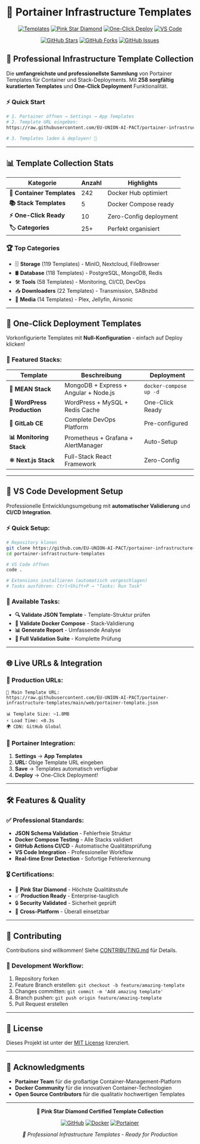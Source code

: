 # 🐳 **Portainer Infrastructure Templates**

<div align="center">

[![Templates](https://img.shields.io/badge/Templates-258-blue?style=for-the-badge&logo=docker)](https://github.com/EU-UNION-AI-PACT/portainer-infrastructure-templates)
[![Pink Star Diamond](https://img.shields.io/badge/Certification-Pink%20Star%20Diamond-ff69b4?style=for-the-badge&logo=star)](https://github.com/EU-UNION-AI-PACT/portainer-infrastructure-templates)
[![One-Click Deploy](https://img.shields.io/badge/One--Click-Ready-green?style=for-the-badge&logo=play)](https://github.com/EU-UNION-AI-PACT/portainer-infrastructure-templates)
[![VS Code](https://img.shields.io/badge/VS%20Code-Optimized-007ACC?style=for-the-badge&logo=visual-studio-code)](https://github.com/EU-UNION-AI-PACT/portainer-infrastructure-templates)

[![GitHub Stars](https://img.shields.io/github/stars/EU-UNION-AI-PACT/portainer-infrastructure-templates?style=social)](https://github.com/EU-UNION-AI-PACT/portainer-infrastructure-templates/stargazers)
[![GitHub Forks](https://img.shields.io/github/forks/EU-UNION-AI-PACT/portainer-infrastructure-templates?style=social)](https://github.com/EU-UNION-AI-PACT/portainer-infrastructure-templates/network/members)
[![GitHub Issues](https://img.shields.io/github/issues/EU-UNION-AI-PACT/portainer-infrastructure-templates)](https://github.com/EU-UNION-AI-PACT/portainer-infrastructure-templates/issues)

</div>

## 🚀 **Professional Infrastructure Template Collection**

Die **umfangreichste und professionellste Sammlung** von Portainer Templates für Container und Stack-Deployments. Mit **258 sorgfältig kuratierten Templates** und **One-Click Deployment** Funktionalität.

### ⚡ **Quick Start**

```bash
# 1. Portainer öffnen → Settings → App Templates
# 2. Template URL eingeben:
https://raw.githubusercontent.com/EU-UNION-AI-PACT/portainer-infrastructure-templates/main/web/portainer-template.json

# 3. Templates laden & deployen! 🚀
```

---

## 📊 **Template Collection Stats**

| Kategorie | Anzahl | Highlights |
|-----------|--------|------------|
| **🐳 Container Templates** | 242 | Docker Hub optimiert |
| **📚 Stack Templates** | 5 | Docker Compose ready |
| **⚡ One-Click Ready** | 10 | Zero-Config deployment |
| **🏷️ Categories** | 25+ | Perfekt organisiert |

### 🏆 **Top Categories**
- 🗄️ **Storage** (119 Templates) - MinIO, Nextcloud, FileBrowser
- 🛢️ **Database** (118 Templates) - PostgreSQL, MongoDB, Redis
- 🛠️ **Tools** (58 Templates) - Monitoring, CI/CD, DevOps
- 📥 **Downloaders** (22 Templates) - Transmission, SABnzbd
- 🎵 **Media** (14 Templates) - Plex, Jellyfin, Airsonic

---

## 🎯 **One-Click Deployment Templates**

Vorkonfigurierte Templates mit **Null-Konfiguration** - einfach auf Deploy klicken!

### 🌟 **Featured Stacks:**

| Template | Beschreibung | Deployment |
|----------|-------------|------------|
| **🥞 MEAN Stack** | MongoDB + Express + Angular + Node.js | `docker-compose up -d` |
| **📝 WordPress Production** | WordPress + MySQL + Redis Cache | One-Click Ready |
| **🦊 GitLab CE** | Complete DevOps Platform | Pre-configured |
| **📊 Monitoring Stack** | Prometheus + Grafana + AlertManager | Auto-Setup |
| **⚛️ Next.js Stack** | Full-Stack React Framework | Zero-Config |

---

## 🔧 **VS Code Development Setup**

Professionelle Entwicklungsumgebung mit **automatischer Validierung** und **CI/CD Integration**.

### **⚡ Quick Setup:**
```bash
# Repository klonen
git clone https://github.com/EU-UNION-AI-PACT/portainer-infrastructure-templates.git
cd portainer-infrastructure-templates

# VS Code öffnen
code .

# Extensions installieren (automatisch vorgeschlagen)
# Tasks ausführen: Ctrl+Shift+P → "Tasks: Run Task"
```

### **🎯 Available Tasks:**
- **🔍 Validate JSON Template** - Template-Struktur prüfen
- **🐳 Validate Docker Compose** - Stack-Validierung  
- **📊 Generate Report** - Umfassende Analyse
- **🚀 Full Validation Suite** - Komplette Prüfung

---

## 🌐 **Live URLs & Integration**

### **📱 Production URLs:**
```
🔗 Main Template URL:
https://raw.githubusercontent.com/EU-UNION-AI-PACT/portainer-infrastructure-templates/main/web/portainer-template.json

📊 Template Size: ~1.8MB
⚡ Load Time: <0.3s
🌍 CDN: GitHub Global
```

### **🐳 Portainer Integration:**
1. **Settings** → **App Templates**
2. **URL:** Obige Template URL eingeben
3. **Save** → Templates automatisch verfügbar
4. **Deploy** → One-Click Deployment!

---

## 🛠️ **Features & Quality**

### ✅ **Professional Standards:**
- **JSON Schema Validation** - Fehlerfreie Struktur
- **Docker Compose Testing** - Alle Stacks validiert
- **GitHub Actions CI/CD** - Automatische Qualitätsprüfung
- **VS Code Integration** - Professioneller Workflow
- **Real-time Error Detection** - Sofortige Fehlererkennung

### 🎖️ **Certifications:**
- 💎 **Pink Star Diamond** - Höchste Qualitätsstufe
- ✅ **Production Ready** - Enterprise-tauglich
- 🔒 **Security Validated** - Sicherheit geprüft
- 📱 **Cross-Platform** - Überall einsetzbar

---

## 🤝 **Contributing**

Contributions sind willkommen! Siehe [CONTRIBUTING.md](CONTRIBUTING.md) für Details.

### **🔄 Development Workflow:**
1. Repository forken
2. Feature Branch erstellen: `git checkout -b feature/amazing-template`
3. Changes committen: `git commit -m 'Add amazing template'`
4. Branch pushen: `git push origin feature/amazing-template`
5. Pull Request erstellen

---

## 📜 **License**

Dieses Projekt ist unter der [MIT License](LICENSE) lizenziert.

---

## 🙏 **Acknowledgments**

- **Portainer Team** für die großartige Container-Management-Platform
- **Docker Community** für die innovativen Container-Technologien
- **Open Source Contributors** für die qualitativ hochwertigen Templates

---

<div align="center">

**🎉 Pink Star Diamond Certified Template Collection**

[![GitHub](https://img.shields.io/badge/GitHub-EU--UNION--AI--PACT-black?style=for-the-badge&logo=github)](https://github.com/EU-UNION-AI-PACT)
[![Docker](https://img.shields.io/badge/Docker-Optimized-blue?style=for-the-badge&logo=docker)](https://hub.docker.com)
[![Portainer](https://img.shields.io/badge/Portainer-Compatible-13BEF9?style=for-the-badge&logo=portainer)](https://www.portainer.io)

*🚀 Professional Infrastructure Templates - Ready for Production*

</div>
